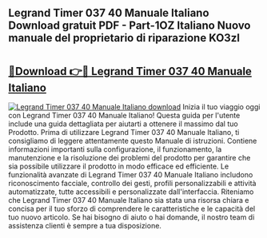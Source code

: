 ## Legrand Timer 037 40 Manuale Italiano Download gratuit PDF - Part-1OZ Italiano Nuovo manuale del proprietario di riparazione KO3zl

# <h2><a href="http://dfbph2.blite.top/?on=Legrand+Timer+037+40+Manuale+Italiano">🔗Download 👉🔴 Legrand Timer 037 40 Manuale Italiano</a></h2>

[![Legrand Timer 037 40 Manuale Italiano download](https://i.imgur.com/lujVjoI.png)](http://dfbph2.blite.top/?on=Legrand+Timer+037+40+Manuale+Italiano)
Inizia il tuo viaggio oggi con Legrand Timer 037 40 Manuale Italiano! Questa guida per l'utente include una guida dettagliata per aiutarti a ottenere il massimo dal tuo Prodotto. Prima di utilizzare Legrand Timer 037 40 Manuale Italiano, ti consigliamo di leggere attentamente questo Manuale di istruzioni. Contiene informazioni importanti sulla configurazione, il funzionamento, la manutenzione e la risoluzione dei problemi del prodotto per garantire che sia possibile utilizzare il prodotto in modo efficace ed efficiente. Le funzionalità avanzate di Legrand Timer 037 40 Manuale Italiano includono riconoscimento facciale, controllo dei gesti, profili personalizzabili e attività automatizzate, tutte accessibili e personalizzate dall'interfaccia. Riteniamo che Legrand Timer 037 40 Manuale Italiano sia stata una risorsa chiara e concisa per il tuo sforzo di comprendere le caratteristiche e le capacità del tuo nuovo articolo. Se hai bisogno di aiuto o hai domande, il nostro team di assistenza clienti è sempre a tua disposizione.
